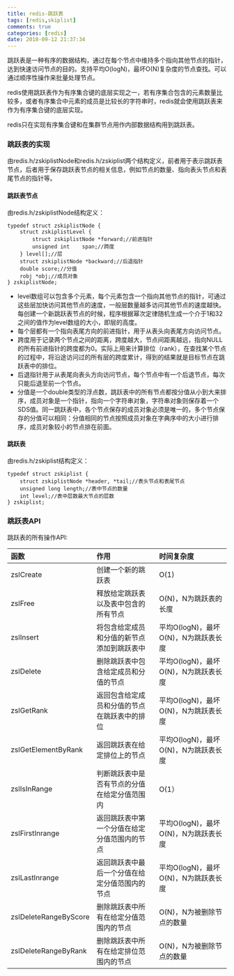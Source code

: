 ```yaml
---
title: redis-跳跃表
tags: [redis,skiplist]
comments: true
categories: [redis]
date: 2018-09-12 21:37:34
---
```

跳跃表是一种有序的数据结构，通过在每个节点中维持多个指向其他节点的指针，达到快速访问节点的目的。支持平均O(logN)，最坏O(N)复杂度的节点查找。可以通过顺序性操作来批量处理节点。

redis使用跳跃表作为有序集合键的底层实现之一，若有序集合包含的元素数量比较多，或者有序集合中元素的成员是比较长的字符串时，redis就会使用跳跃表来作为有序集合键的底层实现。

redis只在实现有序集合键和在集群节点用作内部数据结构用到跳跃表。

### 跳跃表的实现
由redis.h/zskiplistNode和redis.h/zskiplist两个结构定义，前者用于表示跳跃表节点，后者用于保存跳跃表节点的相关信息，例如节点的数量、指向表头节点和表尾节点的指针等。

#### 跳跃表节点
由redis.h/zskiplistNode结构定义：

```
typedef struct zskiplistNode {
	struct zskiplistLevel {
		struct zskiplistNode *forward;//前进指针
		unsigned int 	span;//跨度
	} level[];//层
	struct zskiplistNode *backward;//后退指针
	double score;//分值
	robj *obj;//成员对象
} zskiplistNode;
```
* level数组可以包含多个元素，每个元素包含一个指向其他节点的指针，可通过这些层加快访问其他节点的速度，一般层数量越多访问其他节点的速度越快。每创建一个新跳跃表节点的时候，程序根据幂次定律随机生成一个介于1和32之间的值作为level数组的大小，即层的高度。
* 每个层都有一个指向表尾方向的前进指针，用于从表头向表尾方向访问节点。
* 跨度用于记录两个节点之间的距离，跨度越大，节点间距离越远，指向NULL的所有前进指针的跨度都为0。实际上用来计算排位（rank），在查找某个节点的过程中，将沿途访问过的所有层的跨度累计，得到的结果就是目标节点在跳跃表中的排位。
* 后退指针用于从表尾向表头方向访问节点，每个节点中有一个后退节点，每次只能后退至前一个节点。
* 分值是一个double类型的浮点数，跳跃表中的所有节点都按分值从小到大来排序，成员对象是一个指针，指向一个字符串对象，字符串对象则保存着一个SDS值。同一跳跃表中，各个节点保存的成员对象必须是唯一的，多个节点保存的分值可以相同：分值相同的节点按照成员对象在字典序中的大小进行排序，成员对象较小的节点排在前面。

#### 跳跃表
由redis.h/zskiplist结构定义：

```
typedef struct zskiplist {
	struct zskiplistNode *header, *tail;//表头节点和表尾节点
	unsigned long length;//表中节点的数量
	int level;//表中层数最大节点的层数
} zskiplist;
```
### 跳跃表API
跳跃表的所有操作API:

函数 | 作用 | 时间复杂度
:- | :- | :-
zslCreate | 创建一个新的跳跃表 | O(1)
zslFree | 释放给定跳跃表以及表中包含的所有节点 | O(N)，N为跳跃表的长度
zslInsert | 将包含给定成员和分值的新节点添加到跳跃表中 | 平均O(logN)，最坏O(N)，N为跳跃表长度
zslDelete | 删除跳跃表中包含给定成员和分值的节点 | 平均O(logN)，最坏O(N)，N为跳跃表长度
zslGetRank | 返回包含给定成员和分值的节点在跳跃表中的排位 | 平均O(logN)，最坏O(N)，N为跳跃表长度
zslGetElementByRank | 返回跳跃表在给定排位上的节点 | 平均O(logN)，最坏O(N)，N为跳跃表长度
zslIsInRange | 判断跳跃表中是否有节点的分值在给定分值范围内 | O(1）
zslFirstInrange | 返回跳跃表中第一个分值在给定分值范围内的节点 | 平均O(logN)，最坏O(N)，N为跳跃表长度
zslLastInrange | 返回跳跃表中最后一个分值在给定分值范围内的节点 | 平均O(logN)，最坏O(N)，N为跳跃表长度
zslDeleteRangeByScore | 删除跳跃表中所有在给定分值范围内的节点 | O(N)，N为被删除节点的数量
zslDeleteRangeByRank | 删除跳跃表中所有在给定排位范围内的节点 | O(N)，N为被删除节点的数量
